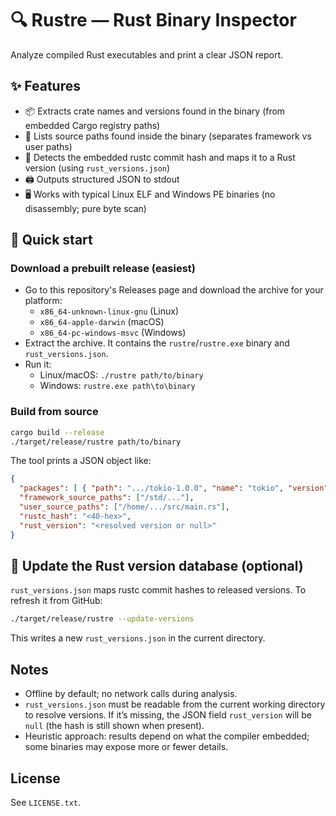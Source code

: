 # 🔍 Rustre — Rust Binary Inspector

Analyze compiled Rust executables and print a clear JSON report.

## ✨ Features
- 📦 Extracts crate names and versions found in the binary (from embedded Cargo registry paths)
- 🧭 Lists source paths found inside the binary (separates framework vs user paths)
- 🧬 Detects the embedded rustc commit hash and maps it to a Rust version (using `rust_versions.json`)
- 🖨️ Outputs structured JSON to stdout
- 🖥️ Works with typical Linux ELF and Windows PE binaries (no disassembly; pure byte scan)

## 🚀 Quick start
### Download a prebuilt release (easiest)
- Go to this repository's Releases page and download the archive for your platform:
  - `x86_64-unknown-linux-gnu` (Linux)
  - `x86_64-apple-darwin` (macOS)
  - `x86_64-pc-windows-msvc` (Windows)
- Extract the archive. It contains the `rustre`/`rustre.exe` binary and `rust_versions.json`.
- Run it:
  - Linux/macOS: `./rustre path/to/binary`
  - Windows: `rustre.exe path\to\binary`

### Build from source
```bash
cargo build --release
./target/release/rustre path/to/binary
```

The tool prints a JSON object like:
```json
{
  "packages": [ { "path": ".../tokio-1.0.0", "name": "tokio", "version": "1.0.0" } ],
  "framework_source_paths": ["/std/..."],
  "user_source_paths": ["/home/.../src/main.rs"],
  "rustc_hash": "<40-hex>",
  "rust_version": "<resolved version or null>"
}
```

## 🔄 Update the Rust version database (optional)
`rust_versions.json` maps rustc commit hashes to released versions. To refresh it from GitHub:
```bash
./target/release/rustre --update-versions
```
This writes a new `rust_versions.json` in the current directory.

## Notes
- Offline by default; no network calls during analysis.
- `rust_versions.json` must be readable from the current working directory to resolve versions. If it’s missing, the JSON field `rust_version` will be `null` (the hash is still shown when present).
- Heuristic approach: results depend on what the compiler embedded; some binaries may expose more or fewer details.

## License
See `LICENSE.txt`.